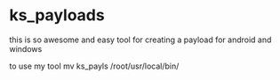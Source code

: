 # ks_payloads
this is so awesome and easy tool for creating a payload for android and windows

to use my tool
     mv ks_payls /root/usr/local/bin/
